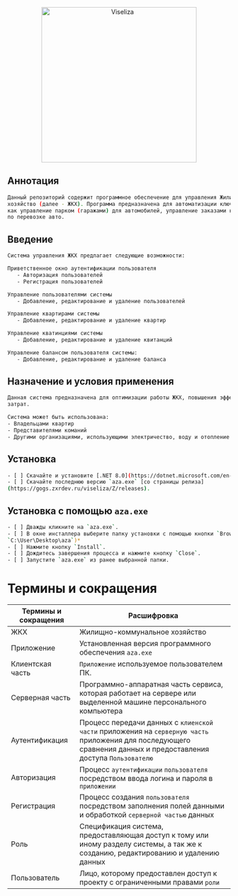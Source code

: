 <p align="center">
  <a href="https://github.com/viseliza" target="blank"><img src="https://img.freepik.com/free-vector/real-estate-banners_98292-561.jpg?w=826&t=st=1719520562~exp=1719521162~hmac=091dbbcce7429c253773337b245fc47fb82528d1e93b36d3931849a63a3270a9" width="350" alt="Viseliza" /></a>
</p>


## Аннотация
```bash
Данный репозиторий содержит программное обеспечение для управления Жилищно-коммунальное
хозяйство (далее - ЖКХ). Программа предназначена для автоматизации ключевых процессов, таких
как управление парком (гаражами) для автомобилей, управление заказами клиентов
по перевозке авто.
```


## Введение

```bash
Система управления ЖКХ предлагает следующие возможности:

Приветственное окно аутентификации пользователя
   - Авторизация пользователей
   - Регистрация пользователей

Управление пользователями системы
   - Добавление, редактирование и удаление пользователей

Управление квартирами системы
   - Добавление, редактирование и удаление квартир

Управление кватинциями системы
   - Добавление, редактирование и удаление квитанций

Управление балансом пользователя системы:
   - Добавление, редактирование и удаление баланса
```

## Назначение и условия применения 

```bash
Данная система предназначена для оптимизации работы ЖКХ, повышения эффективности и снижения
затрат.

Система может быть использована:
- Владельцами квартир
- Представителями команий
- Другими организациями, использующими электричество, воду и отопление
```


## Установка

```bash
- [ ] Скачайте и установите [.NET 8.0](https://dotnet.microsoft.com/en-us/download/dotnet/8.0).
- [ ] Скачайте последнюю версию `aza.exe` [со страницы релиза]
(https://gogs.zxrdev.ru/viseliza/Z/releases).
```

## Установка с помощью `aza.exe`

```bash
- [ ] Дважды кликните на `aza.exe`.
- [ ] В окне инсталлера выберите папку установки с помощью кнопки `Browse`. *(По умолчанию
`C:\User\Desktop\aza`)*
- [ ] Нажмите кнопку `Install`.
- [ ] Дождитесь завершения процесса и нажмите кнопку `Close`.
- [ ] Запустите `aza.exe` из ранее выбранной папки.
```


# Термины и сокращения 

Термины и сокращения | Расшифровка
------------ | ------------
ЖКХ | Жилищно-коммунальное хозяйство
Приложение | Установленная версия программного обеспечения `aza.exe` 
Клиентская часть | `Приложение` используемое пользователем ПК.
Серверная часть | Программно-аппаратная часть сервиса, которая работает на сервере или выделенной машине персонального компьютера
Аутентификация | Процесс передачи данных с `клиенской части` приложения на `серверную часть` приложения для последующего сравнения данных и предоставления доступа `Пользователю`
Авторизация | Процесс `аутентификации` `пользователя` посредством ввода логина и пароля в `приложении`
Регистрация | Процесс создания `пользователя` посредством заполнения полей данными и обработкой `серверной частью` данных
Роль | Спецификация система, предоставляющая доступ к тому или иному разделу системы, а так же к созданию, редактированию и удалению данных
Пользователь | Лицо, которому предоставлен доступ к проекту с ограниченными правами `роли`
